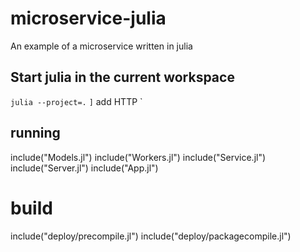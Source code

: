 # microservice-julia
An example of a microservice written in julia

## Start julia in the current workspace
`
julia --project=.
`
`
]
`
add HTTP
`

## running

include("Models.jl")
include("Workers.jl")
include("Service.jl")
include("Server.jl")
include("App.jl")

# build

include("deploy/precompile.jl")
include("deploy/packagecompile.jl")